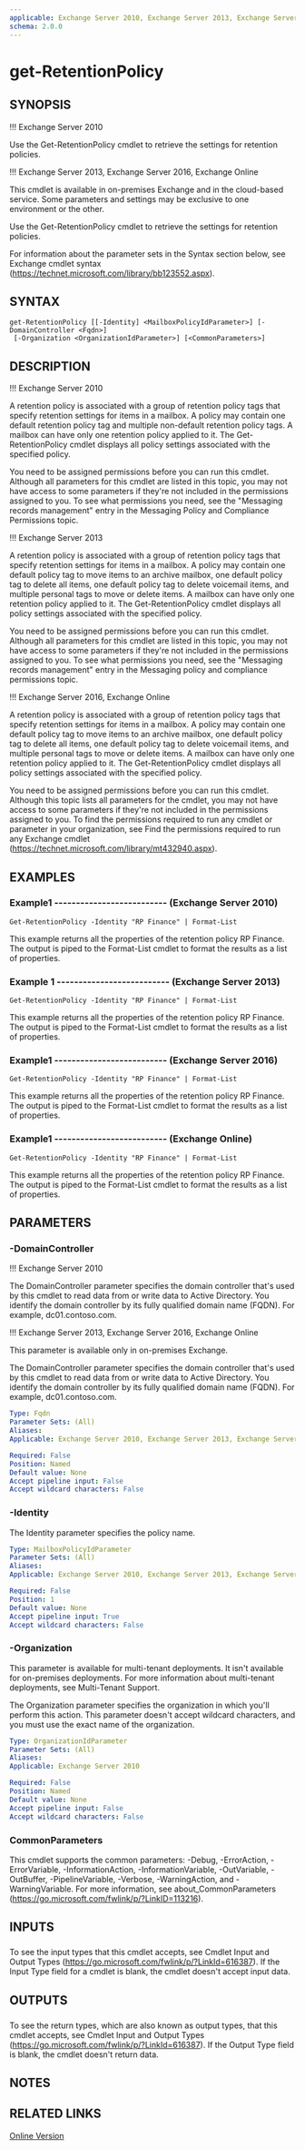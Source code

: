 ```yaml
---
applicable: Exchange Server 2010, Exchange Server 2013, Exchange Server 2016, Exchange Online
schema: 2.0.0
---
```


# get-RetentionPolicy

## SYNOPSIS
!!! Exchange Server 2010

Use the Get-RetentionPolicy cmdlet to retrieve the settings for retention policies.

!!! Exchange Server 2013, Exchange Server 2016, Exchange Online

This cmdlet is available in on-premises Exchange and in the cloud-based service. Some parameters and settings may be exclusive to one environment or the other.

Use the Get-RetentionPolicy cmdlet to retrieve the settings for retention policies.

For information about the parameter sets in the Syntax section below, see Exchange cmdlet syntax (https://technet.microsoft.com/library/bb123552.aspx).

## SYNTAX

```
get-RetentionPolicy [[-Identity] <MailboxPolicyIdParameter>] [-DomainController <Fqdn>]
 [-Organization <OrganizationIdParameter>] [<CommonParameters>]
```

## DESCRIPTION
!!! Exchange Server 2010

A retention policy is associated with a group of retention policy tags that specify retention settings for items in a mailbox. A policy may contain one default retention policy tag and multiple non-default retention policy tags. A mailbox can have only one retention policy applied to it. The Get-RetentionPolicy cmdlet displays all policy settings associated with the specified policy.

You need to be assigned permissions before you can run this cmdlet. Although all parameters for this cmdlet are listed in this topic, you may not have access to some parameters if they're not included in the permissions assigned to you. To see what permissions you need, see the "Messaging records management" entry in the Messaging Policy and Compliance Permissions topic.

!!! Exchange Server 2013

A retention policy is associated with a group of retention policy tags that specify retention settings for items in a mailbox. A policy may contain one default policy tag to move items to an archive mailbox, one default policy tag to delete all items, one default policy tag to delete voicemail items, and multiple personal tags to move or delete items. A mailbox can have only one retention policy applied to it. The Get-RetentionPolicy cmdlet displays all policy settings associated with the specified policy.

You need to be assigned permissions before you can run this cmdlet. Although all parameters for this cmdlet are listed in this topic, you may not have access to some parameters if they're not included in the permissions assigned to you. To see what permissions you need, see the "Messaging records management" entry in the Messaging policy and compliance permissions topic.

!!! Exchange Server 2016, Exchange Online

A retention policy is associated with a group of retention policy tags that specify retention settings for items in a mailbox. A policy may contain one default policy tag to move items to an archive mailbox, one default policy tag to delete all items, one default policy tag to delete voicemail items, and multiple personal tags to move or delete items. A mailbox can have only one retention policy applied to it. The Get-RetentionPolicy cmdlet displays all policy settings associated with the specified policy.

You need to be assigned permissions before you can run this cmdlet. Although this topic lists all parameters for the cmdlet, you may not have access to some parameters if they're not included in the permissions assigned to you. To find the permissions required to run any cmdlet or parameter in your organization, see Find the permissions required to run any Exchange cmdlet (https://technet.microsoft.com/library/mt432940.aspx).

## EXAMPLES

### Example1 -------------------------- (Exchange Server 2010)
```
Get-RetentionPolicy -Identity "RP Finance" | Format-List
```

This example returns all the properties of the retention policy RP Finance. The output is piped to the Format-List cmdlet to format the results as a list of properties.

### Example 1 -------------------------- (Exchange Server 2013)
```
Get-RetentionPolicy -Identity "RP Finance" | Format-List
```

This example returns all the properties of the retention policy RP Finance. The output is piped to the Format-List cmdlet to format the results as a list of properties.

### Example1 -------------------------- (Exchange Server 2016)
```
Get-RetentionPolicy -Identity "RP Finance" | Format-List
```

This example returns all the properties of the retention policy RP Finance. The output is piped to the Format-List cmdlet to format the results as a list of properties.

### Example1 -------------------------- (Exchange Online)
```
Get-RetentionPolicy -Identity "RP Finance" | Format-List
```

This example returns all the properties of the retention policy RP Finance. The output is piped to the Format-List cmdlet to format the results as a list of properties.

## PARAMETERS

### -DomainController
!!! Exchange Server 2010

The DomainController parameter specifies the domain controller that's used by this cmdlet to read data from or write data to Active Directory. You identify the domain controller by its fully qualified domain name (FQDN). For example, dc01.contoso.com.



!!! Exchange Server 2013, Exchange Server 2016, Exchange Online

This parameter is available only in on-premises Exchange.

The DomainController parameter specifies the domain controller that's used by this cmdlet to read data from or write data to Active Directory. You identify the domain controller by its fully qualified domain name (FQDN). For example, dc01.contoso.com.



```yaml
Type: Fqdn
Parameter Sets: (All)
Aliases:
Applicable: Exchange Server 2010, Exchange Server 2013, Exchange Server 2016, Exchange Online

Required: False
Position: Named
Default value: None
Accept pipeline input: False
Accept wildcard characters: False
```

### -Identity
The Identity parameter specifies the policy name.

```yaml
Type: MailboxPolicyIdParameter
Parameter Sets: (All)
Aliases:
Applicable: Exchange Server 2010, Exchange Server 2013, Exchange Server 2016, Exchange Online

Required: False
Position: 1
Default value: None
Accept pipeline input: True
Accept wildcard characters: False
```

### -Organization
This parameter is available for multi-tenant deployments. It isn't available for on-premises deployments. For more information about multi-tenant deployments, see Multi-Tenant Support.

The Organization parameter specifies the organization in which you'll perform this action. This parameter doesn't accept wildcard characters, and you must use the exact name of the organization.

```yaml
Type: OrganizationIdParameter
Parameter Sets: (All)
Aliases:
Applicable: Exchange Server 2010

Required: False
Position: Named
Default value: None
Accept pipeline input: False
Accept wildcard characters: False
```

### CommonParameters
This cmdlet supports the common parameters: -Debug, -ErrorAction, -ErrorVariable, -InformationAction, -InformationVariable, -OutVariable, -OutBuffer, -PipelineVariable, -Verbose, -WarningAction, and -WarningVariable. For more information, see about_CommonParameters (https://go.microsoft.com/fwlink/p/?LinkID=113216).

## INPUTS

###  
To see the input types that this cmdlet accepts, see Cmdlet Input and Output Types (https://go.microsoft.com/fwlink/p/?LinkId=616387). If the Input Type field for a cmdlet is blank, the cmdlet doesn't accept input data.

## OUTPUTS

###  
To see the return types, which are also known as output types, that this cmdlet accepts, see Cmdlet Input and Output Types (https://go.microsoft.com/fwlink/p/?LinkId=616387). If the Output Type field is blank, the cmdlet doesn't return data.

## NOTES

## RELATED LINKS

[Online Version](https://technet.microsoft.com/library/7a05203e-894b-4109-9647-ca7afc44a08f.aspx)

